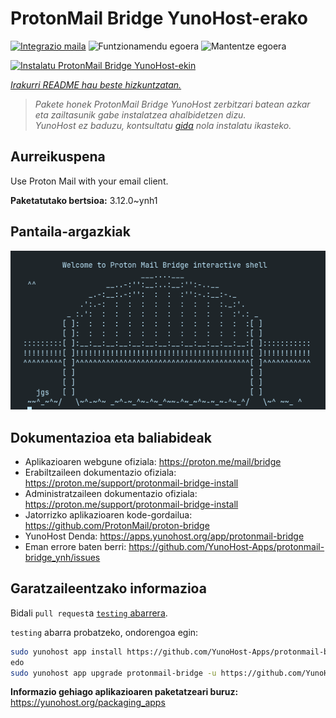 <!--
Ohart ongi: README hau automatikoki sortu da <https://github.com/YunoHost/apps/tree/master/tools/readme_generator>ri esker
EZ editatu eskuz.
-->

# ProtonMail Bridge YunoHost-erako

[![Integrazio maila](https://dash.yunohost.org/integration/protonmail-bridge.svg)](https://ci-apps.yunohost.org/ci/apps/protonmail-bridge/) ![Funtzionamendu egoera](https://ci-apps.yunohost.org/ci/badges/protonmail-bridge.status.svg) ![Mantentze egoera](https://ci-apps.yunohost.org/ci/badges/protonmail-bridge.maintain.svg)

[![Instalatu ProtonMail Bridge YunoHost-ekin](https://install-app.yunohost.org/install-with-yunohost.svg)](https://install-app.yunohost.org/?app=protonmail-bridge)

*[Irakurri README hau beste hizkuntzatan.](./ALL_README.md)*

> *Pakete honek ProtonMail Bridge YunoHost zerbitzari batean azkar eta zailtasunik gabe instalatzea ahalbidetzen dizu.*  
> *YunoHost ez baduzu, kontsultatu [gida](https://yunohost.org/install) nola instalatu ikasteko.*

## Aurreikuspena

Use Proton Mail with your email client.


**Paketatutako bertsioa:** 3.12.0~ynh1

## Pantaila-argazkiak

![ProtonMail Bridge(r)en pantaila-argazkia](./doc/screenshots/screenshot.png)

## Dokumentazioa eta baliabideak

- Aplikazioaren webgune ofiziala: <https://proton.me/mail/bridge>
- Erabiltzaileen dokumentazio ofiziala: <https://proton.me/support/protonmail-bridge-install>
- Administratzaileen dokumentazio ofiziala: <https://proton.me/support/protonmail-bridge-install>
- Jatorrizko aplikazioaren kode-gordailua: <https://github.com/ProtonMail/proton-bridge>
- YunoHost Denda: <https://apps.yunohost.org/app/protonmail-bridge>
- Eman errore baten berri: <https://github.com/YunoHost-Apps/protonmail-bridge_ynh/issues>

## Garatzaileentzako informazioa

Bidali `pull request`a [`testing` abarrera](https://github.com/YunoHost-Apps/protonmail-bridge_ynh/tree/testing).

`testing` abarra probatzeko, ondorengoa egin:

```bash
sudo yunohost app install https://github.com/YunoHost-Apps/protonmail-bridge_ynh/tree/testing --debug
edo
sudo yunohost app upgrade protonmail-bridge -u https://github.com/YunoHost-Apps/protonmail-bridge_ynh/tree/testing --debug
```

**Informazio gehiago aplikazioaren paketatzeari buruz:** <https://yunohost.org/packaging_apps>
